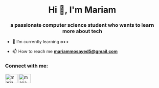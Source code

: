 <h1 align="center">Hi 👋, I'm Mariam</h1>
<h3 align="center">a passionate computer science student who wants to learn more about tech</h3>

- 🌱 I’m currently learning **c++**

- 📫 How to reach me **mariammosayed5@gmail.com**

<h3 align="left">Connect with me:</h3>
<p align="left">
<a href="https://www.codechef.com/users/mariammosayed5" target="blank"><img align="center" src="https://cdn.jsdelivr.net/npm/simple-icons@3.1.0/icons/codechef.svg" alt="mariammosayed5" height="30" width="40" /></a>
<a href="https://codeforces.com/profile/mariammosayed5" target="blank"><img align="center" src="https://raw.githubusercontent.com/rahuldkjain/github-profile-readme-generator/master/src/images/icons/Social/codeforces.svg" alt="mariammosayed5" height="30" width="40" /></a>
</p>

